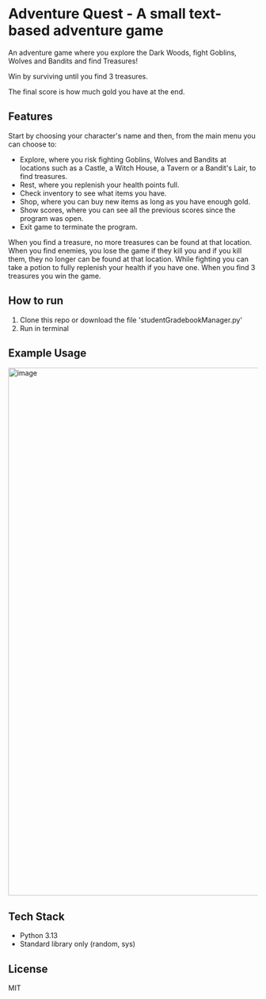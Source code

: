 # Adventure Quest - A small text-based adventure game
An adventure game where you explore the Dark Woods, fight Goblins, Wolves and Bandits and find Treasures!

Win by surviving until you find 3 treasures.

The final score is how much gold you have at the end.

## Features
Start by choosing your character's name and then, from the main menu you can choose to:
- Explore, where you risk fighting Goblins, Wolves and Bandits at locations such as a
Castle, a Witch House, a Tavern or a Bandit's Lair, to find treasures.
- Rest, where you replenish your health points full.
- Check inventory to see what items you have.
- Shop, where you can buy new items as long as you have enough gold.
- Show scores, where you can see all the previous scores since the program was open.
- Exit game to terminate the program.

When you find a treasure, no more treasures can be found at that location. When you find
enemies, you lose the game if they kill you and if you kill them, they no longer can be
found at that location. While fighting you can take a potion to fully replenish your health
if you have one. When you find 3 treasures you win the game.

## How to run
1. Clone this repo or download the file 'studentGradebookManager.py'
2. Run in terminal

## Example Usage
<img width="648" height="1066" alt="image" src="https://github.com/user-attachments/assets/da9a5fb5-4bc6-40fc-aec6-766d40c30883" />

## Tech Stack
- Python 3.13
- Standard library only (random, sys)

## License
MIT
